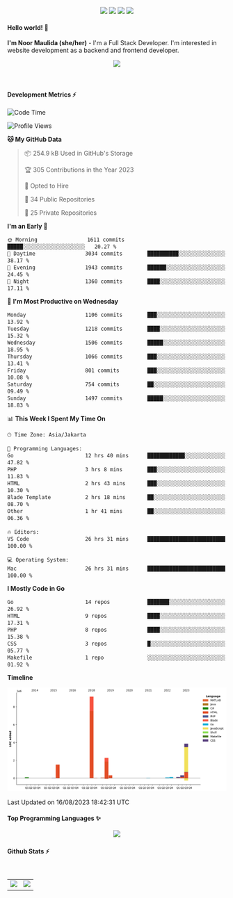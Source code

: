 <p align="center">
  <img src="https://dev.discordprofiles.me/badge/status/814439552055771206?simple=true">
  <img src="https://dev.discordprofiles.me/badge/playing/814439552055771206">
  <img src="https://dev.discordprofiles.me/badge/vscode/814439552055771206">
  <img src="https://dev.discordprofiles.me/badge/spotify/814439552055771206">
</p>

#### Hello world! 👋
**I'm Noor Maulida (she/her)** - I'm a Full Stack Developer. I'm interested in website development as a backend and frontend developer.

<p align="center">
  <img src="https://skillicons.dev/icons?i=go,php,laravel,nodejs,vue,express,ruby,mongodb,docker,aws,gcp" />
</p>
<br>

#### Development Metrics ⚡
<!--START_SECTION:waka-->
![Code Time](http://img.shields.io/badge/Code%20Time-122%20hrs%2047%20mins-blue)

![Profile Views](http://img.shields.io/badge/Profile%20Views-2-blue)

**🐱 My GitHub Data** 

> 📦 254.9 kB Used in GitHub's Storage 
 > 
> 🏆 305 Contributions in the Year 2023
 > 
> 💼 Opted to Hire
 > 
> 📜 34 Public Repositories 
 > 
> 🔑 25 Private Repositories 
 > 
**I'm an Early 🐤** 

```text
🌞 Morning                1611 commits        █████░░░░░░░░░░░░░░░░░░░░   20.27 % 
🌆 Daytime                3034 commits        ██████████░░░░░░░░░░░░░░░   38.17 % 
🌃 Evening                1943 commits        ██████░░░░░░░░░░░░░░░░░░░   24.45 % 
🌙 Night                  1360 commits        ████░░░░░░░░░░░░░░░░░░░░░   17.11 % 
```
📅 **I'm Most Productive on Wednesday** 

```text
Monday                   1106 commits        ███░░░░░░░░░░░░░░░░░░░░░░   13.92 % 
Tuesday                  1218 commits        ████░░░░░░░░░░░░░░░░░░░░░   15.32 % 
Wednesday                1506 commits        █████░░░░░░░░░░░░░░░░░░░░   18.95 % 
Thursday                 1066 commits        ███░░░░░░░░░░░░░░░░░░░░░░   13.41 % 
Friday                   801 commits         ███░░░░░░░░░░░░░░░░░░░░░░   10.08 % 
Saturday                 754 commits         ██░░░░░░░░░░░░░░░░░░░░░░░   09.49 % 
Sunday                   1497 commits        █████░░░░░░░░░░░░░░░░░░░░   18.83 % 
```


📊 **This Week I Spent My Time On** 

```text
🕑︎ Time Zone: Asia/Jakarta

💬 Programming Languages: 
Go                       12 hrs 40 mins      ████████████░░░░░░░░░░░░░   47.82 % 
PHP                      3 hrs 8 mins        ███░░░░░░░░░░░░░░░░░░░░░░   11.83 % 
HTML                     2 hrs 43 mins       ███░░░░░░░░░░░░░░░░░░░░░░   10.30 % 
Blade Template           2 hrs 18 mins       ██░░░░░░░░░░░░░░░░░░░░░░░   08.70 % 
Other                    1 hr 41 mins        ██░░░░░░░░░░░░░░░░░░░░░░░   06.36 % 

🔥 Editors: 
VS Code                  26 hrs 31 mins      █████████████████████████   100.00 % 

💻 Operating System: 
Mac                      26 hrs 31 mins      █████████████████████████   100.00 % 
```

**I Mostly Code in Go** 

```text
Go                       14 repos            ███████░░░░░░░░░░░░░░░░░░   26.92 % 
HTML                     9 repos             ████░░░░░░░░░░░░░░░░░░░░░   17.31 % 
PHP                      8 repos             ████░░░░░░░░░░░░░░░░░░░░░   15.38 % 
CSS                      3 repos             █░░░░░░░░░░░░░░░░░░░░░░░░   05.77 % 
Makefile                 1 repo              ░░░░░░░░░░░░░░░░░░░░░░░░░   01.92 % 
```



**Timeline**

![Lines of Code chart](https://raw.githubusercontent.com/noormaulida/noormaulida/main/assets/bar_graph.png)


 Last Updated on 16/08/2023 18:42:31 UTC
<!--END_SECTION:waka-->

#### Top Programming Languages ✨
<p align="center">
  <img src="https://api.githubtrends.io/user/svg/noormaulida/langs?time_range=one_year&include_private=true&compact=true&theme=dark" />
</p>

#### Github Stats ⚡
<p align="center">
  <table>
    <tr>
      <td>
        <img src="https://github-readme-streak-stats.herokuapp.com?user=noormaulida&theme=react&hide_border=true&mode=weekly" height="180" />
      </td>
      <td>
        <img src="https://github-readme-stats.vercel.app/api?username=noormaulida&theme=react&count_private=true&hide_border=true&line_height=20" height="180"/>
      </td>
    </tr>
</p>
<br>
